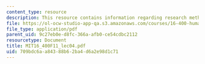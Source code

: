 ```yaml
---
content_type: resource
description: This resource contains information regarding research methods I.
file: https://ol-ocw-studio-app-qa.s3.amazonaws.com/courses/16-400-human-factors-engineering-fall-2011/709bdc6aa84388b62ba4d6a2e98d1c71_MIT16_400F11_lec04.pdf
file_type: application/pdf
parent_uid: 9c27eb0e-d8fc-366a-afb0-ce54cdbc2112
resourcetype: Document
title: MIT16_400F11_lec04.pdf
uid: 709bdc6a-a843-88b6-2ba4-d6a2e98d1c71
---
```


